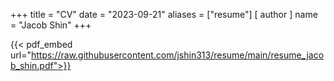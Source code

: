 +++
title = "CV"
date = "2023-09-21"
aliases = ["resume"]
[ author ]
  name = "Jacob Shin"
+++

{{< pdf_embed url="https://raw.githubusercontent.com/jshin313/resume/main/resume_jacob_shin.pdf">}}

